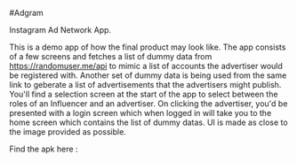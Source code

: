 #Adgram

Instagram Ad Network App.

This is a demo app of how the final product may look like. The app consists of a few screens and fetches a list of dummy data from https://randomuser.me/api to mimic a list of accounts the advertiser would be registered with. Another set of dummy data is being used from the same link to geberate a list of advertisements that the advertisers might publish. You'll find a selection screen at the start of the app to select between the roles of an Influencer and an advertiser. On clicking the advertiser, you'd be presented with a login screen which when logged in will take you to the home screen which contains the list of dummy datas. UI is made as close to the image provided as possible.

Find the apk here :
